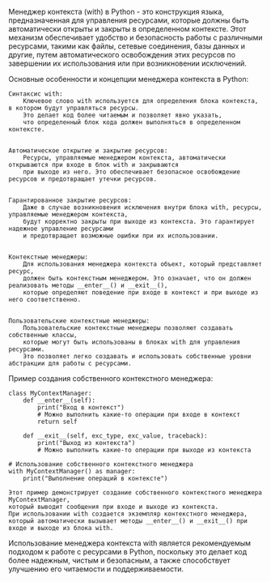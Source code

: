 
Менеджер контекста (with) в Python - это конструкция языка, предназначенная для управления ресурсами, 
которые должны быть автоматически открыты и закрыты в определенном контексте. 
Этот механизм обеспечивает удобство и безопасность работы с различными ресурсами, такими как файлы, 
сетевые соединения, базы данных и другие, путем автоматического освобождения этих ресурсов 
по завершении их использования или при возникновении исключений.


Основные особенности и концепции менеджера контекста в Python:

    Синтаксис with:
        Ключевое слово with используется для определения блока контекста, в котором будут управляться ресурсы.
        Это делает код более читаемым и позволяет явно указать, 
        что определенный блок кода должен выполняться в определенном контексте.


    Автоматическое открытие и закрытие ресурсов:
        Ресурсы, управляемые менеджером контекста, автоматически открываются при входе в блок with и закрываются 
        при выходе из него. Это обеспечивает безопасное освобождение ресурсов и предотвращает утечки ресурсов.


    Гарантированное закрытие ресурсов:
        Даже в случае возникновения исключения внутри блока with, ресурсы, управляемые менеджером контекста, 
        будут корректно закрыты при выходе из контекста. Это гарантирует надежное управление ресурсами 
        и предотвращает возможные ошибки при их использовании.


    Контекстные менеджеры:
        Для использования менеджера контекста объект, который представляет ресурс, 
        должен быть контекстным менеджером. Это означает, что он должен реализовать методы __enter__() и __exit__(), 
        которые определяют поведение при входе в контекст и при выходе из него соответственно.


    Пользовательские контекстные менеджеры:
        Пользовательские контекстные менеджеры позволяют создавать собственные классы, 
        которые могут быть использованы в блоках with для управления ресурсами. 
        Это позволяет легко создавать и использовать собственные уровни абстракции для работы с ресурсами.



Пример создания собственного контекстного менеджера:
    
    class MyContextManager:
        def __enter__(self):
            print("Вход в контекст")
            # Можно выполнить какие-то операции при входе в контекст
            return self
        
        def __exit__(self, exc_type, exc_value, traceback):
            print("Выход из контекста")
            # Можно выполнить какие-то операции при выходе из контекста
    
    # Использование собственного контекстного менеджера
    with MyContextManager() as manager:
        print("Выполнение операций в контексте")
    
    Этот пример демонстрирует создание собственного контекстного менеджера MyContextManager, 
    который выводит сообщения при входе и выходе из контекста. 
    При использовании with создается экземпляр контекстного менеджера, 
    который автоматически вызывает методы __enter__() и __exit__() при входе и выходе из блока with.


Использование менеджера контекста with является рекомендуемым подходом к работе с ресурсами в Python, 
поскольку это делает код более надежным, чистым и безопасным, 
а также способствует улучшению его читаемости и поддерживаемости.
